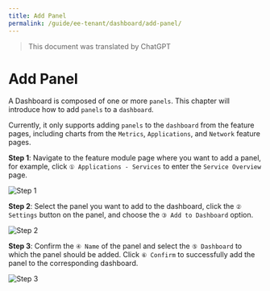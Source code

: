 ```yaml
---
title: Add Panel
permalink: /guide/ee-tenant/dashboard/add-panel/
---
```


> This document was translated by ChatGPT

# Add Panel

A Dashboard is composed of one or more `panels`. This chapter will introduce how to add `panels` to a `dashboard`.

Currently, it only supports adding `panels` to the `dashboard` from the feature pages, including charts from the `Metrics`, `Applications`, and `Network` feature pages.

**Step 1**: Navigate to the feature module page where you want to add a panel, for example, click `① Applications - Services` to enter the `Service Overview` page.

![Step 1](https://yunshan-guangzhou.oss-cn-beijing.aliyuncs.com/pub/pic/20230918650824ebccb7c.png)

**Step 2**: Select the panel you want to add to the dashboard, click the `② Settings` button on the panel, and choose the `③ Add to Dashboard` option.

![Step 2](https://yunshan-guangzhou.oss-cn-beijing.aliyuncs.com/pub/pic/20230918650824ed30950.png)

**Step 3**: Confirm the `④ Name` of the panel and select the `⑤ Dashboard` to which the panel should be added. Click `⑥ Confirm` to successfully add the panel to the corresponding dashboard.

![Step 3](https://yunshan-guangzhou.oss-cn-beijing.aliyuncs.com/pub/pic/20230918650824edae26e.png)
